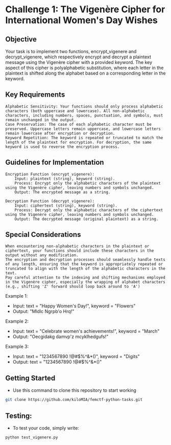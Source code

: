 # Challenge 1: The Vigenère Cipher for International Women's Day Wishes

## Objective

Your task is to implement two functions, encrypt_vigenere and decrypt_vigenere, which respectively encrypt and decrypt a plaintext message using the Vigenère cipher with a provided keyword. The key aspect of this cipher is polyalphabetic substitution, where each letter in the plaintext is shifted along the alphabet based on a corresponding letter in the keyword.
## Key Requirements

    Alphabetic Sensitivity: Your functions should only process alphabetic characters (both uppercase and lowercase). All non-alphabetic characters, including numbers, spaces, punctuation, and symbols, must remain unchanged in the output.
    Case Preservation: The case of each alphabetic character must be preserved. Uppercase letters remain uppercase, and lowercase letters remain lowercase after encryption or decryption.
    Keyword Repetition: The keyword is repeated or truncated to match the length of the plaintext for encryption. For decryption, the same keyword is used to reverse the encryption process.

## Guidelines for Implementation

    Encryption Function (encrypt_vigenere):
        Input: plaintext (string), keyword (string).
        Process: Encrypt only the alphabetic characters of the plaintext using the Vigenère cipher, leaving numbers and symbols unchanged.
        Output: The encrypted message as a string.

    Decryption Function (decrypt_vigenere):
        Input: ciphertext (string), keyword (string).
        Process: Decrypt only the alphabetic characters of the ciphertext using the Vigenère cipher, leaving numbers and symbols unchanged.
        Output: The decrypted message (original plaintext) as a string.

## Special Considerations

    When encountering non-alphabetic characters in the plaintext or ciphertext, your functions should include these characters in the output without any modification.
    The encryption and decryption processes should seamlessly handle texts of any length, ensuring that the keyword is appropriately repeated or truncated to align with the length of the alphabetic characters in the text.
    Pay careful attention to the indexing and shifting mechanisms employed in the Vigenère cipher, especially the wrapping of alphabet characters (e.g., shifting 'Z' forward should loop back around to 'A')

Example 1:
- Input: text = "Happy Women's Day!", keyword = "Flowers"
- Output: "Mldlc Ngrpb'o Hrq!"

Example 2:
- Input: text = "Celebrate women's achievements!", keyword = "March"
- Output: "Oecgidakg damvp'z mcyklhedgufs!"

Example 3:
- Input: text = "1234567890 !@#$%^&*()", keyword = "Digits"
- Output: text = "1234567890 !@#$%^&*()"

## Getting Started
- Use this command to clone this repository to start working
```bash
git clone https://github.com/kiloMIA/femctf-python-tasks.git
```

## Testing: 
- To test your code, simply write:  
```bash
python test_vigenere.py
```
